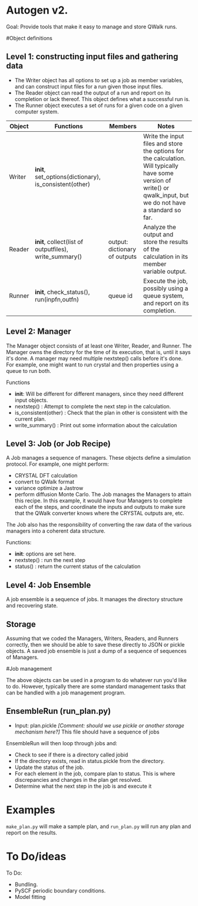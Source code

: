 
# Autogen v2.

Goal: Provide tools that make it easy to manage and store QWalk runs.

#Object definitions

## Level 1: constructing input files and gathering data

 * The Writer object has all options to set up a job as member variables, and can construct input files for a run given those input files.
 * The Reader object can read the output of a run and report on its completion or lack thereof. This object defines what a successful run is. 
 * The Runner object executes a set of runs for a given code on a given computer system.


| Object | Functions                                               | Members                       | Notes                                                                                                                                                              |
|--------|---------------------------------------------------------|-------------------------------|--------------------------------------------------------------------------------------------------------------------------------------------------------------------|
| Writer | __init__, set\_options(dictionary), is\_consistent(other) |                               | Write the input files and store the options for the calculation. Will typically have some version of write() or qwalk\_input, but we do not have a standard so far. |
| Reader | __init__, collect(list of outputfiles), write\_summary() | output: dictionary of outputs | Analyze the output and store the results of the calculation in its member variable output.                                                                         |
| Runner | __init__, check\_status(), run(inpfn,outfn)              | queue id                      | Execute the job, possibly using a queue system, and report on its completion.                                                                                      |


## Level 2: Manager

The Manager object consists of at least one Writer, Reader, and Runner. The Manager owns the directory for the time of its execution, that is, until it says it's done.
A manager may need multiple nextstep() calls before it's done. For example, one might want to run crystal and then properties using a queue to run both. 

Functions
 * __init__: Will be different for different managers, since they need different input objects.
 * nextstep() : Attempt to complete the next step in the calculation.
 * is\_consistent(other) : Check that the plan in other is consistent with the current plan.
 * write\_summary() : Print out some information about the calculation

## Level 3: Job (or Job Recipe)
 
A Job manages a sequence of managers.
These objects define a simulation protocol. 
For example, one might perform:
 * CRYSTAL DFT calculation
 * convert to QWalk format
 * variance optimize a Jastrow
 * perform diffusion Monte Carlo. 
The Job manages the Managers to attain this recipe. In this example, it would have four Managers to complete each of the steps, and coordinate the inputs and outputs to make sure that the QWalk converter knows where the CRYSTAL outputs are, etc.

The Job also has the responsibility of converting the raw data of the various managers into a coherent data structure. 

Functions:
 * __init__: options are set here. 
 * nextstep() : run the next step
 * status() : return the current status of the calculation
  

## Level 4: Job Ensemble

A job ensemble is a sequence of jobs. It manages the directory structure and recovering state. 


## Storage

Assuming that we coded the Managers, Writers, Readers, and Runners correctly, then we should be able to save these directly to JSON or pickle objects. A saved job ensemble is just a dump of a sequence of sequences of Managers.

#Job management

The above objects can be used in a program to do whatever run you'd like to do. However, typically there are some standard management tasks that can be handled with a job management program. 


## EnsembleRun (run\_plan.py)

 * Input: plan.pickle *[Comment: should we use pickle or another storage mechanism here?]* This file should have a sequence of jobs

EnsembleRun will then loop through jobs and:
 * Check to see if there is a directory called jobid
 * If the directory exists, read in status.pickle from the directory.
 * Update the status of the job.
 * For each element in the job, compare plan to status. This is where discrepancies and changes in the plan get resolved.
 * Determine what the next step in the job is and execute it

# Examples

`make_plan.py` will make a sample plan, and `run_plan.py` will run any plan and report on the results.

# To Do/ideas

To Do:
 * Bundling.
 * PySCF periodic boundary conditions.
 * Model fitting

